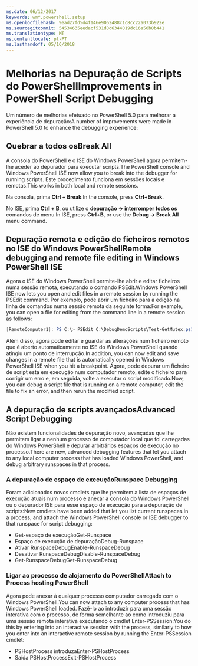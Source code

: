 ```yaml
---
ms.date: 06/12/2017
keywords: wmf,powershell,setup
ms.openlocfilehash: 9ead27fd5d4f146e9062488c1c8cc22a073b922e
ms.sourcegitcommit: 54534635eedacf531d8d6344019dc16a50b8b441
ms.translationtype: MT
ms.contentlocale: pt-PT
ms.lasthandoff: 05/16/2018
---
```

# <a name="improvements-in-powershell-script-debugging"></a><span data-ttu-id="25812-102">Melhorias na Depuração de Scripts do PowerShell</span><span class="sxs-lookup"><span data-stu-id="25812-102">Improvements in PowerShell Script Debugging</span></span>

<span data-ttu-id="25812-103">Um número de melhorias efetuado no PowerShell 5.0 para melhorar a experiência de depuração:</span><span class="sxs-lookup"><span data-stu-id="25812-103">A number of improvements were made in PowerShell 5.0 to enhance the debugging experience:</span></span>

## <a name="break-all"></a><span data-ttu-id="25812-104">Quebrar a todos os</span><span class="sxs-lookup"><span data-stu-id="25812-104">Break All</span></span>

<span data-ttu-id="25812-105">A consola do PowerShell e o ISE do Windows PowerShell agora permitem-lhe aceder ao depurador para executar scripts.</span><span class="sxs-lookup"><span data-stu-id="25812-105">The PowerShell console and Windows PowerShell ISE now allow you to break into the debugger for running scripts.</span></span> <span data-ttu-id="25812-106">Este procedimento funciona em sessões locais e remotas.</span><span class="sxs-lookup"><span data-stu-id="25812-106">This works in both local and remote sessions.</span></span>

<span data-ttu-id="25812-107">Na consola, prima **Ctrl + Break**.</span><span class="sxs-lookup"><span data-stu-id="25812-107">In the console, press **Ctrl+Break**.</span></span>

<span data-ttu-id="25812-108">No ISE, prima **Ctrl + B**, ou utilize o **depuração -> interromper todos os** comandos de menu.</span><span class="sxs-lookup"><span data-stu-id="25812-108">In ISE, press **Ctrl+B**, or use the **Debug -> Break All** menu command.</span></span>

## <a name="remote-debugging-and-remote-file-editing-in-windows-powershell-ise"></a><span data-ttu-id="25812-109">Depuração remota e edição de ficheiros remotos no ISE do Windows PowerShell</span><span class="sxs-lookup"><span data-stu-id="25812-109">Remote debugging and remote file editing in Windows PowerShell ISE</span></span>

<span data-ttu-id="25812-110">Agora o ISE do Windows PowerShell permite-lhe abrir e editar ficheiros numa sessão remota, executando o comando PSEdit.</span><span class="sxs-lookup"><span data-stu-id="25812-110">Windows PowerShell ISE now lets you open and edit files in a remote session by running the PSEdit command.</span></span>
<span data-ttu-id="25812-111">Por exemplo, pode abrir um ficheiro para a edição na linha de comandos numa sessão remota da seguinte forma:</span><span class="sxs-lookup"><span data-stu-id="25812-111">For example, you can open a file for editing from the command line in a remote session as follows:</span></span>

```powershell
[RemoteComputer1]: PS C:\> PSEdit C:\DebugDemoScripts\Test-GetMutex.ps1
```

<span data-ttu-id="25812-112">Além disso, agora pode editar e guardar as alterações num ficheiro remoto que é aberto automaticamente no ISE do Windows PowerShell quando atingiu um ponto de interrupção.</span><span class="sxs-lookup"><span data-stu-id="25812-112">In addition, you can now edit and save changes in a remote file that is automatically opened in Windows PowerShell ISE when you hit a breakpoint.</span></span>
<span data-ttu-id="25812-113">Agora, pode depurar um ficheiro de script está em execução num computador remoto, edite o ficheiro para corrigir um erro e, em seguida, volte a executar o script modificado.</span><span class="sxs-lookup"><span data-stu-id="25812-113">Now, you can debug a script file that is running on a remote computer, edit the file to fix an error, and then rerun the modified script.</span></span>

## <a name="advanced-script-debugging"></a><span data-ttu-id="25812-114">A depuração de scripts avançados</span><span class="sxs-lookup"><span data-stu-id="25812-114">Advanced Script Debugging</span></span>

<span data-ttu-id="25812-115">Não existem funcionalidades de depuração novo, avançadas que lhe permitem ligar a nenhum processo de computador local que foi carregadas do Windows PowerShell e depurar arbitrários espaços de execução no processo.</span><span class="sxs-lookup"><span data-stu-id="25812-115">There are new, advanced debugging features that let you attach to any local computer process that has loaded Windows PowerShell, and debug arbitrary runspaces in that process.</span></span>

### <a name="runspace-debugging"></a><span data-ttu-id="25812-116">A depuração de espaço de execução</span><span class="sxs-lookup"><span data-stu-id="25812-116">Runspace Debugging</span></span>

<span data-ttu-id="25812-117">Foram adicionados novos cmdlets que lhe permitem a lista de espaços de execução atuais num processo e anexar a consola do Windows PowerShell ou o depurador ISE para esse espaço de execução para a depuração de scripts:</span><span class="sxs-lookup"><span data-stu-id="25812-117">New cmdlets have been added that let you list current runspaces in a process, and attach the Windows PowerShell console or ISE debugger to that runspace for script debugging:</span></span>

-   <span data-ttu-id="25812-118">Get-espaço de execução</span><span class="sxs-lookup"><span data-stu-id="25812-118">Get-Runspace</span></span>
-   <span data-ttu-id="25812-119">Espaço de execução de depuração</span><span class="sxs-lookup"><span data-stu-id="25812-119">Debug-Runspace</span></span>
-   <span data-ttu-id="25812-120">Ativar RunspaceDebug</span><span class="sxs-lookup"><span data-stu-id="25812-120">Enable-RunspaceDebug</span></span>
-   <span data-ttu-id="25812-121">Desativar RunspaceDebug</span><span class="sxs-lookup"><span data-stu-id="25812-121">Disable-RunspaceDebug</span></span>
-   <span data-ttu-id="25812-122">Get-RunspaceDebug</span><span class="sxs-lookup"><span data-stu-id="25812-122">Get-RunspaceDebug</span></span>

### <a name="attach-to-process-hosting-powershell"></a><span data-ttu-id="25812-123">Ligar ao processo de alojamento do PowerShell</span><span class="sxs-lookup"><span data-stu-id="25812-123">Attach to Process hosting PowerShell</span></span>

<span data-ttu-id="25812-124">Agora pode anexar à qualquer processo computador carregado com o Windows PowerShell.</span><span class="sxs-lookup"><span data-stu-id="25812-124">You can now attach to any computer process that has Windows PowerShell loaded.</span></span> <span data-ttu-id="25812-125">Fazê-lo ao introduzir para uma sessão interativa com o processo, de forma semelhante ao como introduziu para uma sessão remota interativa executando o cmdlet Enter-PSSession:</span><span class="sxs-lookup"><span data-stu-id="25812-125">You do this by entering into an interactive session with the process, similarly to how you enter into an interactive remote session by running the Enter-PSSession cmdlet:</span></span>

-   <span data-ttu-id="25812-126">PSHostProcess introduza</span><span class="sxs-lookup"><span data-stu-id="25812-126">Enter-PSHostProcess</span></span>
-   <span data-ttu-id="25812-127">Saída PSHostProcess</span><span class="sxs-lookup"><span data-stu-id="25812-127">Exit-PSHostProcess</span></span>
